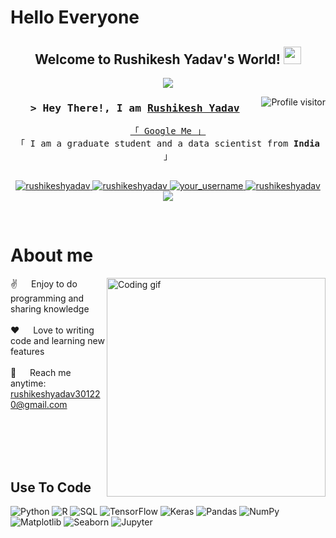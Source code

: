 <h1>Hello Everyone</h1>


<h2 align="center">
  Welcome to Rushikesh Yadav's World!
  <img src="https://media.giphy.com/media/hvRJCLFzcasrR4ia7z/giphy.gif" width="28">
</h2>



<p align="center">
  <a href="https://github.com/rushikeshya"><img src="https://readme-typing-svg.herokuapp.com/?lines=Data%20Science;Machine%20Learning;Python;SQL;MS%20SQL%20Server;MySQL;Statistics;Tableau;Flask;Recommendation%20Systems;Deep%20Learning;NLP;&center=true&width=380&height=45"></a>
</p>



<a href="https://komarev.com/ghpvc/?username=rushikeshyadav">
  <img align="right" src="https://komarev.com/ghpvc/?username=rushikeshyadav&label=Visitors&color=0e75b6&style=flat" alt="Profile visitor" />
</a>


<!--!wakatime-->

<!-- Intro  -->
<h3 align="center">
        <samp>> Hey There!, I am
                <b><a target="_blank" href="https://rushikeshya.github.io/rushiyadav.github.io/">Rushikesh Yadav</a></b>
        </samp>
</h3>


<p align="center"> 
  <samp>
    <a href="https://www.google.com/search?q=Rushikesh+Yadav">「 Google Me 」</a>
    <br>
    「 I am a graduate student and a data scientist from <b>India</b> 」
    <br>
    <br>
  </samp>
</p>

<p align="center">
  <a href="https://www.linkedin.com/in/rushikeshyadav149/" target="_blank">
    <img src="https://img.shields.io/badge/LinkedIn-0077B5?style=for-the-badge&logo=linkedin&logoColor=white" alt="rushikeshyadav"/>
  </a>
  <a href="https://rushikeshya.github.io/rushiyadav.github.io/" target="_blank">
    <img src="https://img.shields.io/badge/Portfolio-0A0A0A?style=for-the-badge&logo=Rushikesh.to&logoColor=white" alt="rushikeshyadav" />
  </a>

  <a href="https://github.com/rushikeshya" target="_blank">
    <img src="https://img.shields.io/badge/Github-0A0A0A?style=for-the-badge&logo=github&logoColor=white" alt="your_username" />
  </a>
  <a href="https://medium.com/@yadavrushikesh" target="blank">
    <img src="https://img.shields.io/badge/Blogs-0A0A0A?style=for-the-badge&logo=medium&logoColor=white" alt="rushikeshyadav" />
  </a>
  <a href="https://twitter.com/rushi_yadav1122" target="_blank">
    <img src="https://img.shields.io/badge/Twitter-1DA1F2?style=for-the-badge&logo=twitter&logoColor=white" />
  </a>
</p>
<br />

<!-- About Section -->
 # About me
 
<p>
 <img align="right" width="350" src="/assets/programmer.gif" alt="Coding gif" />
  
 ✌️   Enjoy to do programming and sharing knowledge <br/><br/>
 ❤️   Love to writing code and learning new features<br/><br/>
 📧   Reach me anytime: rushikeshyadav301220@gmail.com<br/><br/>


</p>

<br/>
<br/>
<br/>

## Use To Code

![Python](https://img.shields.io/badge/Python-3776AB?style=for-the-badge&labelColor=black&logo=python&logoColor=3776AB)
![R](https://img.shields.io/badge/R-276DC3?style=for-the-badge&labelColor=black&logo=r&logoColor=276DC3)
![SQL](https://img.shields.io/badge/SQL-4479A1?style=for-the-badge&labelColor=black&logo=sql&logoColor=4479A1)
![TensorFlow](https://img.shields.io/badge/TensorFlow-FF6F00?style=for-the-badge&labelColor=black&logo=tensorflow&logoColor=FF6F00)
![Keras](https://img.shields.io/badge/Keras-D00000?style=for-the-badge&labelColor=black&logo=keras&logoColor=D00000)
![Pandas](https://img.shields.io/badge/Pandas-150458?style=for-the-badge&labelColor=black&logo=pandas&logoColor=150458)
![NumPy](https://img.shields.io/badge/NumPy-013243?style=for-the-badge&labelColor=black&logo=numpy&logoColor=013243)
![Matplotlib](https://img.shields.io/badge/Matplotlib-3776AB?style=for-the-badge&labelColor=black&logo=matplotlib&logoColor=3776AB)
![Seaborn](https://img.shields.io/badge/Seaborn-3776AB?style=for-the-badge&labelColor=black&logo=seaborn&logoColor=3776AB)
![Jupyter](https://img.shields.io/badge/Jupyter-F37626?style=for-the-badge&labelColor=black&logo=jupyter&logoColor=F37626)

